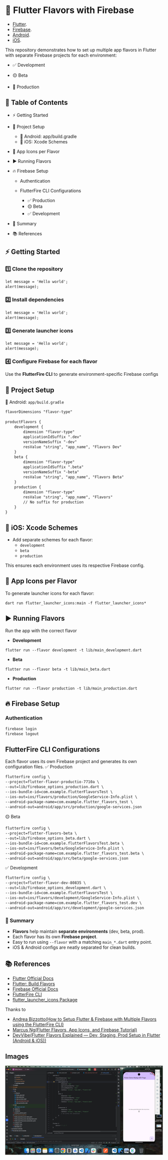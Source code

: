 # 🚀 Flutter Flavors with Firebase
* [Flutter](https://flutter.dev).
* [Firebase](https://firebase.google.com).
* [Android](https://developer.android.com).
* [iOS](https://developer.apple.com/ios/).

This repository demonstrates how to set up multiple app flavors in Flutter with separate Firebase projects for each environment:

* ✅ Development

* 🟡 Beta

* 🔵 Production


## 📑 Table of Contents


* ⚡ Getting Started

* 📂 Project Setup
    * 🔹 Android: app/build.gradle
    * 🔹 iOS: Xcode Schemes
* 🎨 App Icons per Flavor
* ▶️ Running Flavors
* 🔥 Firebase Setup
    * Authentication
    * FlutterFire CLI Configurations

        * ✅ Production
        * 🟡 Beta
        * ✅ Development
* 📖 Summary
* 📚 References

## ⚡ Getting Started

### 1️⃣ Clone the repository

```
let message = 'Hello world';
alert(message);
```
### 2️⃣ Install dependencies

```
let message = 'Hello world';
alert(message);
```
### 3️⃣ Generate launcher icons

```
let message = 'Hello world';
alert(message);
```

### 4️⃣ Configure Firebase for each flavor

Use the **FlutterFire CLI** to generate environment-specific Firebase configs

## 📂 Project Setup

🔹 Android: `app/build.gradle`
```
flavorDimensions "flavor-type"

productFlavors {
    development {
        dimension "flavor-type"
        applicationIdSuffix ".dev"
        versionNameSuffix "-dev"
        resValue "string", "app_name", "Flavors Dev"
    }
    beta {
        dimension "flavor-type"
        applicationIdSuffix ".beta"
        versionNameSuffix "-beta"
        resValue "string", "app_name", "Flavors Beta"
    }
    production {
        dimension "flavor-type"
        resValue "string", "app_name", "Flavors"
        // No suffix for production
    }
}
```

## 🔹 iOS: Xcode Schemes
* Add separate schemes for each flavor:
    * `development`
    * `beta`
    * `production`

This ensures each environment uses its respective Firebase config.

## 🎨 App Icons per Flavor
To generate launcher icons for each flavor:
```
dart run flutter_launcher_icons:main -f flutter_launcher_icons*
```
## ▶️ Running Flavors
Run the app with the correct flavor

* **Development**
```
flutter run --flavor development -t lib/main_development.dart
```
* **Beta**
```
flutter run --flavor beta -t lib/main_beta.dart
```
* **Production**
```
flutter run --flavor production -t lib/main_production.dart
```
## 🔥 Firebase Setup
### Authentication
```
firebase login
firebase logout
```
## FlutterFire CLI Configurations
Each flavor uses its own Firebase project and generates its own configuration files.
✅ Production
```
flutterfire config \
--project=flutter-flavor-productio-7710a \
--out=lib/firebase_options_production.dart \
--ios-bundle-id=com.example.flutterFlavorsTest \
--ios-out=ios/flavors/production/GoogleService-Info.plist \
--android-package-name=com.example.flutter_flavors_test \
--android-out=android/app/src/production/google-services.json
```
🟡 Beta
```
flutterfire config \
--project=flutter-flavors-beta \
--out=lib/firebase_options_beta.dart \
--ios-bundle-id=com.example.flutterFlavorsTest.beta \
--ios-out=ios/flavors/beta/GoogleService-Info.plist \
--android-package-name=com.example.flutter_flavors_test.beta \
--android-out=android/app/src/beta/google-services.json
```
✅ Development
```
flutterfire config \
--project=flutter-flavor-dev-80835 \
--out=lib/firebase_options_development.dart \
--ios-bundle-id=com.example.flutterFlavorsTest \
--ios-out=ios/flavors/development/GoogleService-Info.plist \
--android-package-name=com.example.flutter_flavors_test.dev \
--android-out=android/app/src/development/google-services.json

```
### 📖 Summary

* **Flavors** help maintain **separate environments** (dev, beta, prod).
* Each flavor has its own **Firebase project**.
* Easy to run using `--flavor` with a matching `main_*.dart` entry point.
* iOS & Android configs are neatly separated for clean builds.

## 📚 References

* [Flutter Official Docs](https://docs.flutter.dev/)
* [Flutter: Build Flavors](https://docs.flutter.dev/deployment/flavors)
* [Firebase Official Docs](https://firebase.flutter.dev/docs/cli/)
* [FlutterFire CLI](https://docs.flutter.dev/deployment/flavors)
* [flutter_launcher_icons Package ](https://pub.dev/packages/flutter_launcher_icons)

Thanks to
* [Andrea Bizzotto(How to Setup Flutter & Firebase with Multiple Flavors using the FlutterFire CLI)](https://codewithandrea.com/articles/flutter-firebase-multiple-flavors-flutterfire-cli/)
* [Marcus Ng(Flutter Flavors, App Icons, and Firebase Tutorial)](https://www.youtube.com/watch?v=Vhm1Cv2uPko)
* [DevVibe(Flutter Flavors Explained — Dev, Staging, Prod Setup in Flutter (Android & iOS))](https://www.youtube.com/watch?v=EyQfuKvVUGY)
## Images

![This is a preview image of flavor structure by Md Mosfeq Anik.](/assets/detailed_screenshot.png "This is a preview image of flavor structure by Md Mosfeq Anik.")


